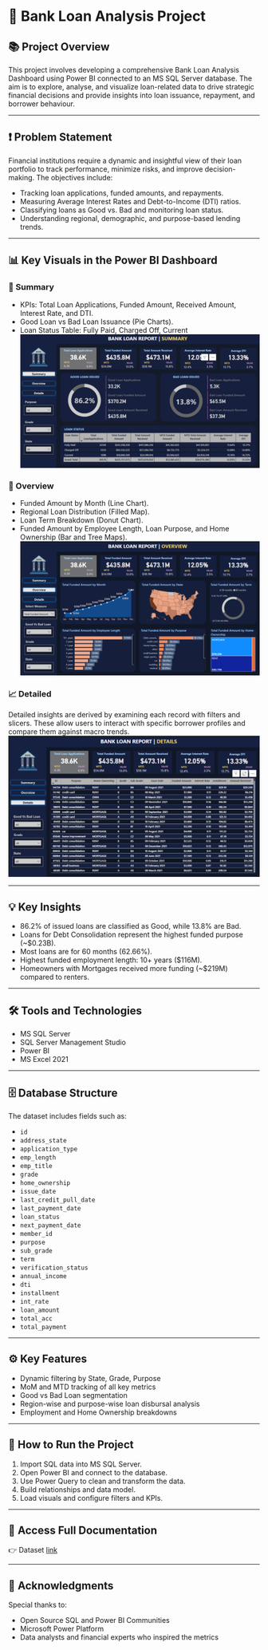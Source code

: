 
# 🏦 Bank Loan Analysis Project


## 📚 Project Overview
This project involves developing a comprehensive Bank Loan Analysis Dashboard using Power BI connected to an MS SQL Server database. The aim is to explore, analyse, and visualize loan-related data to drive strategic financial decisions and provide insights into loan issuance, repayment, and borrower behaviour.

________________________________________
## ❗ Problem Statement
Financial institutions require a dynamic and insightful view of their loan portfolio to track performance, minimize risks, and improve decision-making. The objectives include:
-	Tracking loan applications, funded amounts, and repayments.
-	Measuring Average Interest Rates and Debt-to-Income (DTI) ratios.
-	Classifying loans as Good vs. Bad and monitoring loan status.
-	Understanding regional, demographic, and purpose-based lending trends.

________________________________________
## 📊 Key Visuals in the Power BI Dashboard
### 💼 Summary
- KPIs: Total Loan Applications, Funded Amount, Received Amount, Interest Rate, and DTI.
-	Good Loan vs Bad Loan Issuance (Pie Charts).
-	Loan Status Table: Fully Paid, Charged Off, Current
![Project summary](./Images/Summary_Dashboard.png)

### 🔎 Overview
- Funded Amount by Month (Line Chart).
-	Regional Loan Distribution (Filled Map).
-	Loan Term Breakdown (Donut Chart).
-	Funded Amount by Employee Length, Loan Purpose, and Home Ownership (Bar and Tree Maps).
![Project Overview](./Images/Over_View.png)

### 📈 Detailed
Detailed insights are derived by examining each record with filters and slicers. These allow users to interact with specific borrower profiles and compare them against macro trends.
![Project details](./Images/Detailed.png)

________________________________________
## 💡 Key Insights
-	86.2% of issued loans are classified as Good, while 13.8% are Bad.
-	Loans for Debt Consolidation represent the highest funded purpose (~$0.23B).
-	Most loans are for 60 months (62.66%).
-	Highest funded employment length: 10+ years ($116M).
-	Homeowners with Mortgages received more funding (~$219M) compared to renters.

________________________________________
## 🛠️ Tools and Technologies
-	MS SQL Server
-	SQL Server Management Studio
-	Power BI 
-	MS Excel 2021
  
________________________________________
## 🗄️ Database Structure
The dataset includes fields such as:
- `id`
- `address_state`
- `application_type`
- `emp_length`
- `emp_title`
- `grade`
- `home_ownership`
- `issue_date`
- `last_credit_pull_date`
- `last_payment_date`
- `loan_status`
- `next_payment_date`
- `member_id`
- `purpose`
- `sub_grade`
- `term`
- `verification_status`
- `annual_income`
- `dti`
- `installment`
- `int_rate`
- `loan_amount`
- `total_acc`
- `total_payment`

________________________________________
## ⚙️ Key Features
-	Dynamic filtering by State, Grade, Purpose
-	MoM and MTD tracking of all key metrics
-	Good vs Bad Loan segmentation
-	Region-wise and purpose-wise loan disbursal analysis
-	Employment and Home Ownership breakdowns

________________________________________
## 🚀 How to Run the Project
1.	Import SQL data into MS SQL Server.
2.	Open Power BI and connect to the database.
3.	Use Power Query to clean and transform the data.
4.	Build relationships and data model.
5.	Load visuals and configure filters and KPIs.
   
________________________________________
## 📄 Access Full Documentation
👉  Dataset [link](./Dataset/financial_loan.csv)

________________________________________
## 🙌 Acknowledgments
Special thanks to:
-	Open Source SQL and Power BI Communities
-	Microsoft Power Platform
-	Data analysts and financial experts who inspired the metrics

